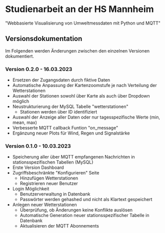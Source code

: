 # Studienarbeit an der HS Mannheim

"Webbasierte Visualisierung von Umweltmessdaten mit Python und MQTT"

## Versionsdokumentation
Im Folgenden werden Änderungen zwischen den einzelnen Versionen dokumentiert.

### Version 0.2.0 - 16.03.2023
* Ersetzen der Zugangsdaten durch fiktive Daten
* Automatische Anpassung der Kartenzoomstufe je nach Verteilung der Wetterstationen
* Auswahl der Stationen sowohl über Karte als auch über Dropdown möglich
* Neustrukturierung der MySQL Tabelle "wetterstationen"
  * Stationen werden über ID identifiziert
* Auswahl der Anzeige aller Daten oder nur tagesspezifische Werte (min, mean, max)
* Verbesserte MQTT callback Funtion "on_message"
* Ergänzung neuer Plots für Wind, Regen und Signalstärke

### Version 0.1.0 - 10.03.2023
* Speicherung aller über MQTT empfangenen Nachrichten in stationsspezifischen Tabellen (MySQL)
* Erste Version Dashboard
* Zugriffsbeschränkte "Konfigurieren" Seite
  * Hinzufügen Wetterstationen
  * Registrieren neuer Benutzer
* Login Möglichkeit
  * Benutzerverwaltung in Datenbank
  * Passwörter werden gehashed und nicht als Klartext gespeichert
* Anlegen neuer Wetterstationen
  * Überprüfung, ob Änderungen keine Konflikte auslösen
  * Automatische Generation neuer stationsspezifischer Tabelle in Datenbank
  * Aktualisieren der MQTT Abonnements
    